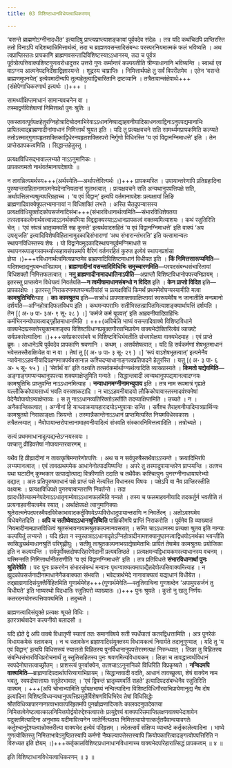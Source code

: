 ```yaml
---
title: 03 विशिष्टाधानविधेयत्वाधिकरणम्

---
```


‘वसन्ते ब्राह्मणोऽग्नीनादधीत’ इत्यादिषु प्राप्त्यप्राप्त्याशङ्कायां पूर्ववदेव संदेहः । तत्र यदि कथंचिदपि प्राप्तिरस्ति ततो विनाऽपि यदिशब्दान्निमित्तार्थत्वं, तदा च ब्राह्मणवसन्तादिसंबन्धः परस्परनियमात्मकं फलं भविष्यति । अथ त्वप्राप्तिस्ततः प्रापकाणि ब्राह्मणवसन्तादिविशिष्टस्याऽऽधानस्य, तदा च पूर्वत्र पूर्वत्रोत्पत्तिवाक्यशिष्टगुणावरोधादुत्तर उत्तरो गुणः कर्मान्तरं कल्पयतीति त्रीण्याधानानि भविष्यन्ति । स्वार्था एव वाऽग्नय आत्मनेपदनिर्देशाद्विज्ञास्यन्ते । शूद्रस्य चाप्राप्तिः । निमित्तार्थपक्षे तु सर्वं विपरीतमेव । एतेन ‘वसन्ते ब्राह्मणमुपनयेत्’ इत्येवमादीन्यपि तुल्यहेतुत्वाद्विचारितानि द्रष्टव्यानि । तत्रैतावान्संक्षेपार्थः+++(संक्षेपेणाधिकरणार्थ इत्यर्थः ।)+++ ।

सामर्थ्याक्षिप्तमाधानं सामान्यवचनेन वा ।  
तस्माद्वर्णविशेषाणां निमित्तार्था पुनः श्रुतिः ॥  


एकस्तावत्पूर्वपक्षहेतुरग्निहोत्रादिचोदनाभिरेवाऽऽधाननिष्पाद्याहवनीयादिसाधनत्वाद्विनाऽनुपपद्यमानाभिः प्रापितत्वाद्ब्राह्मणादीनांमाधानं निमित्तार्थं श्रूयत इति । यदि तु प्रत्यक्षवचने सति सामर्थ्यमप्रापकमिति कल्प्यते ततोऽस्माद्गुणापहृतशक्तिकाद्विधेरनपहृतशक्तिरपरो निर्गुणो विधिरस्ति ‘य एवं विद्वानग्निमाधत्ते’ इति । तेन प्राप्तेरप्रापकत्वमिति । सिद्धान्तहेतुस्तु ।

प्रत्यक्षविधिसद्भावाल्लभ्यते नाऽऽनुमानिकः ।  
प्रापकत्वमतो नार्थवर्तमानापदेशयोः ॥  


न तावन्नित्यमर्थस्य+++(अर्थस्येति—अर्थापत्तेरित्यर्थः ।)+++ प्रापकमस्ति । उपायान्तरेणापि प्रतिग्रहादिना पुरुषान्तराहितानामात्मनेपदेनानियतानां सुलभत्वात् । प्रत्यक्षवचने सति अन्यथानुपपत्तिपक्षे सति, अर्थापत्तिलभ्यश्रुत्यपरिग्रहाच्च । ‘य एवं विद्वान्’ इत्यपि वर्तमानापदेशः प्रत्यक्षायां लिङि ब्राह्मणादिवाक्येषूपलभ्यमानायां न विधिशक्तिं लभते । अस्ति चैतदुपन्यासस्य प्रत्यक्षविधियुक्तोदकोपसर्जनादिसंभा+++(संभारविधानार्थत्वमिति—संभारविधिशेषतया तत्स्तावकत्वेनार्थवत्त्वान्नाऽऽनर्थक्यभिया विद्वद्वाक्यस्याऽऽधानप्रापकत्वं वक्तव्यमित्याशयः । कथं स्तुतिरिति चेत् । ‘एवं संपन्नं भ्रातृव्यमवर्ति सह कुरुते’ इत्यर्थवादसहितं ‘य एवं विद्वानग्निमाधत्ते’ इति वाक्यं ‘अप उपसृजति’ इत्यादिविशेषविहितानामुदकादिसंभाराणां ‘अथ संभारान्संभरति’ इति यत्सामान्यतः स्थापनविधिस्तस्य शेषः । यो विद्वानेवमुदकादिस्थापनपूर्वमग्निमाधत्ते स स्थापनरूपाङ्गसामर्थ्यात्सहायसंपन्नमपि वैरिणं वर्तनरहितं कुरुत इत्येवं स्थापनप्रशंसा ज्ञेया ।)+++रविधानार्थत्वमित्यप्राप्तमेव ब्राह्मणादिविशिष्टमाधानं विधीयत इति । **किं निमित्तसारूप्यमिति**—यदिशब्दाद्यनुपबन्धाभिप्रायम् । **ब्राह्मणादीनां वसन्तादिविधिभिः समुच्चारणमिति**—परपदसंबन्धसंचारितायां विधिशक्तौ निमित्तफलत्वात् । **ननु ब्राह्मणादीनामादधातिनाऽपीति**—अप्राप्तौ विशिष्टविधानोपपत्त्यभिप्रायम् । इतरस्तु प्राप्तत्वेन विधेयत्वं निवर्तयति—**न त्वमीषामाधानसंबन्धो न विदित** इति । **केन प्राप्तो विदित** इति—प्रापकाक्षेपः । इतरस्तु निराकरणमपश्यन्बलीयांसं च प्रत्यक्षविधिं किमर्थं प्रथममेवोपन्यस्यामीति मत्वा **कामश्रुतिभिरि**त्याह । **काः कामश्रुतय** इति—सक्रोधं प्रापणशक्तावाक्षिप्तायां स्वरूपमेवैष न जानातीति मन्यमानो दर्शयति—अग्निहोत्रादिफलविधय इति । कथमन्यपराभिः सतीभिस्तत्प्रापितमित्याशङ्क्यार्थापत्तिं दर्शयति । तेन  \[( अ॰ ७ पा॰ ३अ॰ ९ सू॰ २८ ) ।\] ‘कर्मजे कर्म यूपवत्’ इति आहवनीयादिग्राहिभिः कर्मभिरनन्योपायत्वाद्गृहीतमाधानमिति । +++(अपिचेति भाष्यं वसन्तादिवाक्ये विशिष्टविधाने वाक्यभेदाप्रसक्तेरयुक्तमाशङ्क्य विशिष्टविधानप्रयुक्तगौरवाभिप्रायेण वाक्यभेदोक्तिरित्येवं व्याचष्टे सर्वप्रकारेत्यादिना ।)+++सर्वप्रकारसंभवे च विशिष्टविधिर्भवतीति संभवापेक्षया वाक्यभेदमाह । एवं प्राप्ते ब्रूमः । आधानेऽपि पूर्ववदेव प्रापकाणि श्रवणानि । कथम् । असर्वशेषत्वात् । यदि हि सर्वकर्मणां शेषभूतमाधानं भवेत्ततस्तैराक्षिप्येत वा न वा । तेषां तु  \[( अ॰ ७ पा॰ ३ सू॰ २९ ) ।\] ‘रूपं वाऽशेषभूतत्वात्’ इत्यनेनैव न्यायेनाऽऽहवनीयादिग्रहणमात्रपर्यवसानान्न कश्चिदप्याधानाङ्गत्वप्रतिपादने हेतुरस्ति । यत्तु  \[( अ॰ ३ पा॰ ६ अ॰ ५ सू॰ १५ ) ।\] ‘सेर्वार्थं वा’ इति वक्ष्यति तत्सर्वकर्मार्थाग्न्यर्थत्वादिति व्याख्यास्यते । **किमतो यद्येवमिति**—अङ्गाङ्गमप्यन्यथानुपपत्त्या शक्यमाक्षेप्तुमिति मन्यते । सिद्धान्तवादी त्वन्यथानुपपद्यमानत्वादग्नयः कामश्रुतिभिः प्राप्तुवन्ति नाऽऽधानमित्याह । **नन्वाधानमग्नीनामभ्युपाय** इति । तत्र नाम रूपमात्रं गृह्यते यल्लौकिकोपायसाध्यं भवति वस्त्रशकटादि । न चाऽऽहवनीयादयो लौकिकोपायास्तस्मादवंश्यमेषां वेदेनैवोपायोऽप्याक्षेप्तव्यः । स तु नाऽऽधानव्यतिरिक्तोऽस्तीति तदप्याक्षिप्तमिति । उच्यते । न । अनैकान्तिकत्वात् । अग्नीनां हि याच्ञाक्रयापहारादयोऽभ्युपायाः सन्ति । सर्वैश्च तैराहवनीयादिमात्रप्रार्थिन्यः कामश्रुतयो निराकाङ्क्षाः क्रियन्ते । तस्मान्नैकान्तेनाऽऽधानं प्राप्तमित्यस्ति नियमविधेरवकाशः । तत्रैतत्स्यात् । नैवोपायान्तरोपात्तानामाहवनीयादित्वं संभवति संस्कारनिमित्तत्वादिति । तत्रोच्यते ।

सत्यं प्रथममाधानादुत्पद्यन्तेऽग्नयस्त्रयः ।  
पश्चात्तु व्रीहिवत्तेषां नोपायान्तरवारणम् ॥  


यथैव हि व्रीह्यादीनां न तावत्कृषिमन्तरेणोत्पत्तिः । अथ च न सर्वपुरुषैस्तथैवाऽऽप्यन्ते । क्रयादिभिरपि लभ्यमानत्वात् । एवं तावत्प्रथममेक आधानेनोत्पादयिष्यन्ति । अपरे तु तस्मादुपायान्तरेण प्राप्स्यन्ति । ततश्च यथा घटादीन् कुम्भकार उत्पाद्योत्पाद्य विक्रीणाति ददाति च तथैवैकः कश्चित्पुनः पुनरग्नीनाधायापरेभ्यो दद्यात् । अतः प्रतिपुरुषमाधानं पक्षे प्राप्तं पक्षे नेत्यस्ति विधानस्य विषयः । पक्षेऽपि वा नैव प्राप्तिरस्तीति वक्ष्यामः । प्रत्यक्षविधिपक्षे पुनरुपायान्तराणि निवर्तन्ते । तदा ह्यादधीतेत्यात्मनेपदेनाऽऽधातृगाम्येवाऽऽधानफलमिति गम्यते । तस्य च फलमाहवनीयादि तदकर्तुर्न भवतीति तं प्रत्यनाहवनीयत्वमेव स्यात् । अर्थाक्षेपपक्षे त्वानुमानिक्याः श्रुतेरात्मनेपदपरस्मैपदविवेकाभावादकर्तॄविषयेऽप्यविरोधादुपायान्तराणि न निवर्तेरन् । अतोऽवश्यमेव विधेयमेतदिति । **अपि च सतीष्वेवाऽऽधानश्रुतिष्विति** पाक्षिकीमपि प्राप्तिं निराकरोति । पूर्वमेव हि व्याख्यातं नियमादीनामप्राप्तविधित्वं श्रुतसंभावनायामश्रुतकल्पनानवसरात् । सन्ति चाऽऽधानस्य प्रत्यक्षा श्रुतय इति नान्याः कल्पयितुं लभ्यन्ते । यदि ह्येता न स्युस्तत्राऽऽधानादृतेऽग्निहोत्रादीनामशक्यानुष्ठानत्वाद्विधयोऽनर्थका भवन्तीति स्वसिद्ध्यर्थमाधानश्रुतिं परिगृह्णीयुः । सतीषु त्वश्रुतकल्पनाभयाद्येषामेताभिः प्रापितं तेषामेव कामश्रुतयः प्रयोजिका इति न कल्पयन्ति । सर्वपूर्वोक्तदोषपरिहारेणेदानीं प्रत्यवतिष्ठते । प्रत्यक्षमन्यद्विधायकमस्त्याधानस्य वचनम् । यस्मिन्सति निमित्तार्थानीतराणीति ‘य एवं विद्वानग्निमाधत्ते’ इति । तत्र प्रतिविधत्ते **संभारविधानार्था पुनः श्रुतिरेषेति** । परः पुनः प्रकरणेन संभारसंबन्धं मन्वानः पृथग्वाक्यत्वमापाद्यैतदेवोत्पत्तिवाक्यमित्याह । न ह्युदकोपसर्जनादीनामाधानेनैकवाक्यता संभवति । भवेदत्रार्थभेदे नानावाक्यत्वं यद्याधानं विधीयेत । तद्ब्राह्मणादिसंयुक्तैर्विहितमिति गुणार्थमेवेह+++(गुणार्थमेवेति—स्तुतिवाचिना गुणशब्देन ‘अपामुपसर्जनं तु विधीयते’ इति भाष्यस्थो विदधातिः स्तुतिपरो व्याख्यातः ।)+++ पुनः श्रूयते । कुतो नु खलु निर्णयः कतरदनयोरुत्पत्तिवाक्यमिति । तदुच्यते ।

ब्राह्मणत्वादिसंयुक्ते प्रत्यक्षः श्रूयते विधिः ।  
इतरत्रार्थवादेन कल्पनीयो बलादसौ ॥  


यदि ह्येते द्वे अपि वाक्ये विधातृणी स्यातां ततः समानविषये सती स्पर्धेयातां कतरद्विधत्तामिति । अत्र पुनरेकं विधायकमेकं स्तावकम् । न च स्तावकेन ब्राह्मणादिसंयुक्तस्य विधायकत्वं निवार्यते तदानुगुण्यात् । यदि तु ‘य एवं विद्वान्’ इत्यपि विधिसरूपं स्यात्ततो विहितस्य पुनर्विधानानुपपत्तेरस्मत्पक्षं निरुन्ध्यात् । लिङा तु विहितस्य संबन्धिसंभारविधिप्ररोचनार्थं तु स्तुतिसहितस्य पुनः श्रवणमित्यविधायकम् । लिङा च तावद्धात्वर्थविधानं स्वपदेनोपात्तत्वाच्छ्रौतम् । प्राशस्त्यं पुनर्वाक्येन, ततश्चाऽऽनुमानिको विधिरिति विप्रकृष्यते । **नन्विदमपि वाक्यमिति**—ब्राह्मणादिपदार्थापरित्यागाभिप्रायम् । सिद्धान्तवादी वदति, आधानं तावच्छुत्या, शेषं वाक्येन नाम भवतु, स्वपदोपात्तायाः स्तुतेरभावात् । ‘एवं द्विषन्तं भ्रातृव्यमवर्ति सहते’ इत्यादिपदसंबन्धेनैव स्तुतिरिति वाक्यम् । +++(अपि चोभाभ्यामिति पूर्वपक्षभाष्यं नन्वित्यादिना विशिष्टविधिगौरवाभिप्रायेणानूद्य नैष दोष इत्यादिना विशिष्टविध्यन्यथानुपपत्तिप्रसूतैर्विशेषणविधिभिरेव तेषां विधिसिद्धेः श्रौतविधिव्यापारनानात्वाभावात्परिहृतमपि पुनर्ब्राह्मणादिजातेः कालवदनुपादेयतया निमित्तत्वेनेष्टत्वात्कालनिमित्तयोर्द्वयोरुद्देश्यत्वापत्तेः प्रत्युद्देश्यं वाक्यपरिसमाप्तिलक्षणवाक्यभेदाशयेन यदुक्तमित्यादिना अनुभाष्य यदीमावित्यनेन जातेर्नित्यतया निमित्तत्वायोगात्कर्तृतयैवान्वयावगतेः कर्तुश्चानुद्देश्यत्वान्नोक्तरीत्या वाक्यभेद इत्येवं परिहृतम् । तदेतत्सर्वं संक्षिप्य व्याचष्टे कर्तृकालेत्यादिना । भाष्ये गुणत्वोक्तिस्तु निमित्ताभावेऽनुष्ठितस्यापि कर्मणो नैष्फल्यापत्तेस्तस्यापि क्रियोपकारित्वादङ्गत्वोपपत्तिरिति न विरुध्यत इति ज्ञेयम् ।)+++कर्तृकालविशिष्टप्रधानाधानविधानाच्च वाक्यभेदपरिहारात्सिद्धं प्रापकत्वम् ॥ ४ ॥

इति विशिष्टाधानविधेयत्वाधिकरणम् ॥ ३ ॥
